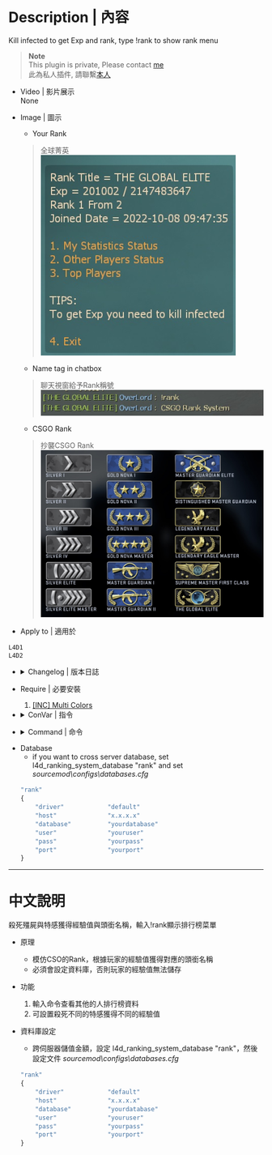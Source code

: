 # Description | 內容
Kill infected to get Exp and rank, type !rank to show rank menu

> __Note__ <br/>
This plugin is private, Please contact [me](https://github.com/fbef0102/Game-Private_Plugin#私人插件列表-private-plugins-list)<br/>
此為私人插件, 請聯繫[本人](https://github.com/fbef0102/Game-Private_Plugin#私人插件列表-private-plugins-list)

* Video | 影片展示
	<br/>None

* Image | 圖示
	* Your Rank
	> 全球菁英
	<br/>![l4d_ranking_system_1](image/l4d_ranking_system_1.jpg)
	* Name tag in chatbox 
	> 聊天視窗給予Rank稱號
	<br/>![l4d_ranking_system_2](image/l4d_ranking_system_2.jpg)
	* CSGO Rank
	> 抄襲CSGO Rank
	<br/>![l4d_ranking_system_3](image/l4d_ranking_system_3.jpg)

* Apply to | 適用於
```
L4D1
L4D2
```

* <details><summary>Changelog | 版本日誌</summary>

	* v1.0
		* Original Request by Alfari
</details>

* Require | 必要安裝
	1. [[INC] Multi Colors](https://forums.alliedmods.net/showthread.php?t=247770)

* <details><summary>ConVar | 指令</summary>

	* cfg/sourcemod/l4d_ranking_system.cfg
	```php
	// Giving exp for killing a boomer
	l4d_ranking_system_boomk_illed "10"

	// Giving exp for killing a charger
	l4d_ranking_system_charger_killed "30"

	// Database to save ranking system. (MySQL & SQLite supported)
	l4d_ranking_system_database "rank"

	// 0=Plugin off, 1=Plugin on.
	l4d_ranking_system_allow "1"

	// Giving exp for killing a hunter
	l4d_ranking_system_hunter_killed "20"

	// Giving exp for killing a jockey
	l4d_ranking_system_jockey_killed "25"

	// Numbers of real survivor player require to active this plugin.
	l4d_ranking_system_player_require "4"

	// Giving exp for killing a smoker
	l4d_ranking_system_smoker_killed "20"

	// Giving exp for killing a spitter
	l4d_ranking_system_spitter_killed "10"

	// Giving exp for killing a tank
	l4d_ranking_system_tank_killed "200"

	// How many top rank players to display in 'Top Players' menu
	l4d_ranking_system_top_rank_numbers "10"

	// Giving exp for killing a witch
	l4d_ranking_system_witch_killed "80"

	// Giving exp for killing a zombie
	l4d_ranking_system_zombie_killed "1"
	```
</details>

* <details><summary>Command | 命令</summary>

	* **Open Rank System Menu**
		```php
		sm_rank
		sm_rankmenu
		```
</details>

* Database
	* if you want to cross server database, set l4d_ranking_system_database "rank" and set *sourcemod\configs\databases.cfg*
	```php
	"rank"
	{
		"driver"			"default"
		"host"				"x.x.x.x"
		"database"			"yourdatabase"
		"user"				"youruser"
		"pass"				"yourpass"
		"port"				"yourport"
	}
	```

- - - -
# 中文說明
殺死殭屍與特感獲得經驗值與頭銜名稱，輸入!rank顯示排行榜菜單

* 原理
	* 模仿CSO的Rank，根據玩家的經驗值獲得對應的頭銜名稱
	* 必須會設定資料庫，否則玩家的經驗值無法儲存

* 功能
	1. 輸入命令查看其他的人排行榜資料
	2. 可設置殺死不同的特感獲得不同的經驗值

* 資料庫設定
	* 跨伺服器儲值金額，設定 l4d_ranking_system_database "rank"，然後設定文件 *sourcemod\configs\databases.cfg*
	```php
	"rank"
	{
		"driver"			"default"
		"host"				"x.x.x.x"
		"database"			"yourdatabase"
		"user"				"youruser"
		"pass"				"yourpass"
		"port"				"yourport"
	}
	```
